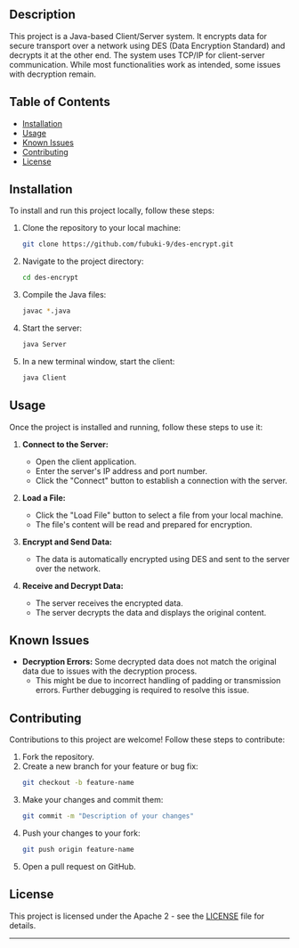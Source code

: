 ## Description
This project is a Java-based Client/Server system. It encrypts data for secure transport over a network using DES (Data Encryption Standard) and decrypts it at the other end. The system uses TCP/IP for client-server communication. While most functionalities work as intended, some issues with decryption remain.

## Table of Contents
- [Installation](#installation)
- [Usage](#usage)
- [Known Issues](#known-issues)
- [Contributing](#contributing)
- [License](#license)

## Installation
To install and run this project locally, follow these steps:

1. Clone the repository to your local machine:

   ```bash
   git clone https://github.com/fubuki-9/des-encrypt.git
   ```

2. Navigate to the project directory:

   ```bash
   cd des-encrypt
   ```

3. Compile the Java files:

   ```bash
   javac *.java
   ```

4. Start the server:

   ```bash
   java Server
   ```

5. In a new terminal window, start the client:

   ```bash
   java Client
   ```

## Usage
Once the project is installed and running, follow these steps to use it:

1. **Connect to the Server:**
   - Open the client application.
   - Enter the server's IP address and port number.
   - Click the "Connect" button to establish a connection with the server.

2. **Load a File:**
   - Click the "Load File" button to select a file from your local machine.
   - The file's content will be read and prepared for encryption.

3. **Encrypt and Send Data:**
   - The data is automatically encrypted using DES and sent to the server over the network.

4. **Receive and Decrypt Data:**
   - The server receives the encrypted data.
   - The server decrypts the data and displays the original content.


## Known Issues
- **Decryption Errors:** Some decrypted data does not match the original data due to issues with the decryption process.
  - This might be due to incorrect handling of padding or transmission errors. Further debugging is required to resolve this issue.

## Contributing
Contributions to this project are welcome! Follow these steps to contribute:

1. Fork the repository.
2. Create a new branch for your feature or bug fix:
   ```bash
   git checkout -b feature-name
   ```
3. Make your changes and commit them:
   ```bash
   git commit -m "Description of your changes"
   ```
4. Push your changes to your fork:
   ```bash
   git push origin feature-name
   ```
5. Open a pull request on GitHub.

## License
This project is licensed under the Apache 2 - see the [LICENSE](LICENSE) file for details.

---

